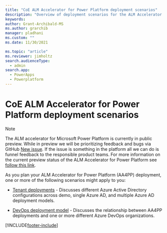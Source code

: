 ```yaml
---
title: "CoE ALM Accelerator for Power Platform deployment scenarios"
description: "Overview of deployment scenarios for the ALM Accelerator using the Center of Excellence (CoE) Command Line Interface (CLI)"
keywords: 
author: Grant-Archibald-MS
ms.author: grarchib
manager: pladhani
ms.custom: ""
ms.date: 11/30/2021

ms.topic: "article"
ms.reviewer: jimholtz
search.audienceType: 
  - admin
search.app: 
  - PowerApps
  - Powerplatform
---
```


# CoE ALM Accelerator for Power Platform deployment scenarios

> [!NOTE]
> The ALM accelerator for Microsoft Power Platform is currently in public preview. While in preview we will be prioritizing feedback and bugs via GitHub [New issue](https://github.com/microsoft/coe-starter-kit/labels/alm-accelerator). If the issue is something in the platform all we can do is funnel feedback to the responsible product teams. For more information on the current preview status of the ALM Accelerator for Power Platform see [follow this link](https://github.com/microsoft/coe-starter-kit/blob/main/CenterofExcellenceALMAccelerator/PREVIEW.md).

As you plan your ALM Accelerator for Power Platform (AA4PP) deployment, one or more of the following scenarios might apply to you:

- [Tenant deployments](./tenant-deployments.md) - Discusses different Azure Active Directory configurations across demo, single Azure AD, and multiple Azure AD deployment models.

- [DevOps deployment model](./devops-deployment-model.md) - Discusses the relationship between AA4PP deployments and one or more different Azure DevOps organizations.

[!INCLUDE[footer-include](../../../../../includes/footer-banner.md)]
